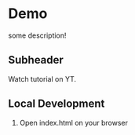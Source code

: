 # Demo 

some description!

## Subheader

Watch tutorial on YT.

## Local Development

1. Open index.html on your browser
